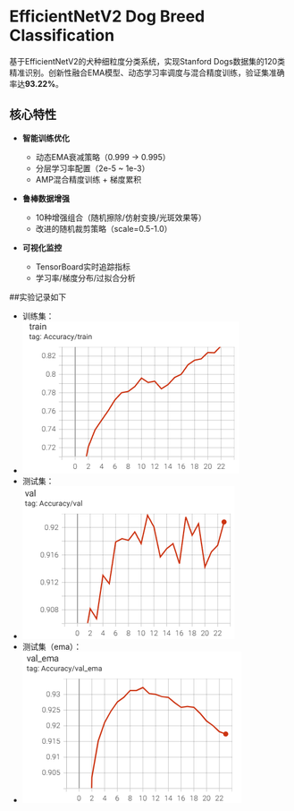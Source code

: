 # EfficientNetV2 Dog Breed Classification 

基于EfficientNetV2的犬种细粒度分类系统，实现Stanford Dogs数据集的120类精准识别。创新性融合EMA模型、动态学习率调度与混合精度训练，验证集准确率达**93.22%**。

##  核心特性

- **智能训练优化**
  -  动态EMA衰减策略（0.999 → 0.995）
  -  分层学习率配置（2e-5 ~ 1e-3）
  -  AMP混合精度训练 + 梯度累积

- **鲁棒数据增强**
  -  10种增强组合（随机擦除/仿射变换/光斑效果等）
  -  改进的随机裁剪策略（scale=0.5-1.0）

- **可视化监控**
  -  TensorBoard实时追踪指标
  -  学习率/梯度分布/过拟合分析

 ##实验记录如下
  -  训练集：
  -  ![image](https://github.com/Qianggggggggg/code/blob/main/record/train.png)
  -  测试集：
  -  ![image](https://github.com/Qianggggggggg/code/blob/main/record/val.png)
  -  测试集（ema）：
  -  ![image](https://github.com/Qianggggggggg/code/blob/main/record/val_ema.png)
